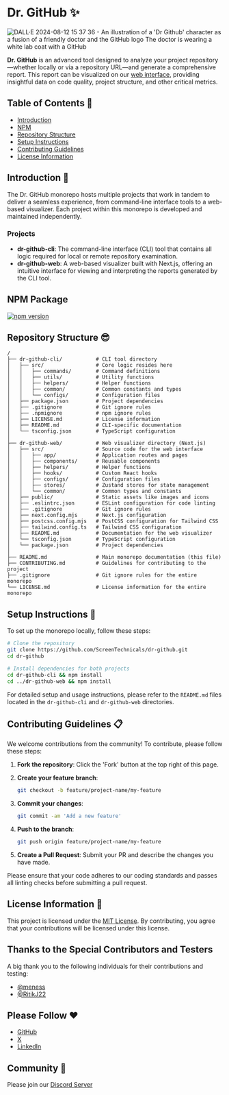 # Dr. GitHub ✨

![DALL·E 2024-08-12 15 37 36 - An illustration of a 'Dr  Github' character as a fusion of a friendly doctor and the GitHub logo  The doctor is wearing a white lab coat with a GitHub](https://github.com/user-attachments/assets/e84cd8cc-c256-425c-984e-b4ca9de9de8c)


**Dr. GitHub** is an advanced tool designed to analyze your project repository—whether locally or via a repository URL—and generate a comprehensive report. This report can be visualized on our [web interface](https://dr-github.devverse.io), providing insightful data on code quality, project structure, and other critical metrics.

## Table of Contents 📜

- [Introduction](#introduction)
- [NPM](#npm)
- [Repository Structure](#repository-structure)
- [Setup Instructions](#setup-instructions)
- [Contributing Guidelines](#contributing-guidelines)
- [License Information](#license-information)

## Introduction 🚀

The Dr. GitHub monorepo hosts multiple projects that work in tandem to deliver a seamless experience, from command-line interface tools to a web-based visualizer. Each project within this monorepo is developed and maintained independently.

### Projects

- **dr-github-cli**: The command-line interface (CLI) tool that contains all logic required for local or remote repository examination.
- **dr-github-web**: A web-based visualizer built with Next.js, offering an intuitive interface for viewing and interpreting the reports generated by the CLI tool.

## NPM Package
[![npm version](https://img.shields.io/badge/NPM-%23CB3837.svg?style=for-the-badge&logo=npm&logoColor=white)](https://npmjs.org/package/dr-github)

## Repository Structure 😎

```plaintext
/
├── dr-github-cli/           # CLI tool directory
│   ├── src/                 # Core logic resides here
│   │   ├── commands/        # Command definitions
│   │   ├── utils/           # Utility functions
│   │   ├── helpers/         # Helper functions
│   │   ├── common/          # Common constants and types
│   │   └── configs/         # Configuration files
│   ├── package.json         # Project dependencies
│   ├── .gitignore           # Git ignore rules
│   ├── .npmignore           # npm ignore rules
│   ├── LICENSE.md           # License information
│   ├── README.md            # CLI-specific documentation
│   └── tsconfig.json        # TypeScript configuration
│
├── dr-github-web/           # Web visualizer directory (Next.js)
│   ├── src/                 # Source code for the web interface
│   │   ├── app/             # Application routes and pages
│   │   ├── components/      # Reusable components
│   │   ├── helpers/         # Helper functions
│   │   ├── hooks/           # Custom React hooks
│   │   ├── configs/         # Configuration files
│   │   ├── stores/          # Zustand stores for state management
│   │   └── common/          # Common types and constants
│   ├── public/              # Static assets like images and icons
│   ├── .eslintrc.json       # ESLint configuration for code linting
│   ├── .gitignore           # Git ignore rules
│   ├── next.config.mjs      # Next.js configuration
│   ├── postcss.config.mjs   # PostCSS configuration for Tailwind CSS
│   ├── tailwind.config.ts   # Tailwind CSS configuration
│   ├── README.md            # Documentation for the web visualizer
│   └── tsconfig.json        # TypeScript configuration
│   └── package.json         # Project dependencies
│
├── README.md                # Main monorepo documentation (this file)
├── CONTRIBUTING.md          # Guidelines for contributing to the project
├── .gitignore               # Git ignore rules for the entire monorepo
└── LICENSE.md               # License information for the entire monorepo
```

## Setup Instructions 📑

To set up the monorepo locally, follow these steps:

```bash
# Clone the repository
git clone https://github.com/ScreenTechnicals/dr-github.git
cd dr-github

# Install dependencies for both projects
cd dr-github-cli && npm install
cd ../dr-github-web && npm install
```

For detailed setup and usage instructions, please refer to the `README.md` files located in the `dr-github-cli` and `dr-github-web` directories.

## Contributing Guidelines 📋

We welcome contributions from the community! To contribute, please follow these steps:

1. **Fork the repository**: Click the 'Fork' button at the top right of this page.
2. **Create your feature branch**:

   ```bash
   git checkout -b feature/project-name/my-feature
   ```

3. **Commit your changes**:

   ```bash
   git commit -am 'Add a new feature'
   ```

4. **Push to the branch**:

   ```bash
   git push origin feature/project-name/my-feature
   ```

5. **Create a Pull Request**: Submit your PR and describe the changes you have made.

Please ensure that your code adheres to our coding standards and passes all linting checks before submitting a pull request.

## License Information 📄

This project is licensed under the [MIT License](./LICENSE.md). By contributing, you agree that your contributions will be licensed under this license.

## Thanks to the Special Contributors and Testers

A big thank you to the following individuals for their contributions and testing:

- [@meness](https://github.com/meness)
- [@RitikJ22](https://github.com/RitikJ22)

## Please Follow ❤️

- [GitHub](https://github.com/ScreenTechnicals)
- [X](https://x.com/ChinmaySa1)
- [LinkedIn](https://www.linkedin.com/in/chinmaya-sa-60a594239)

## Community 🤩

Please join our [Discord Server](https://discord.com/invite/yUtDytzvyS)

